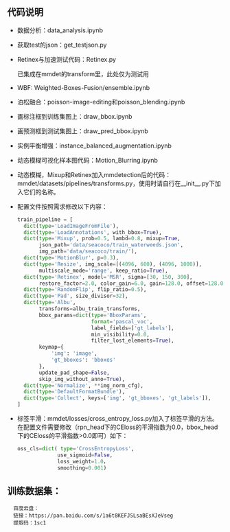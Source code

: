 ## 代码说明

+ 数据分析：data_analysis.ipynb

+ 获取test的json：get_testjson.py

+ Retinex与加速测试代码：Retinex.py

  已集成在mmdet的transform里，此处仅为测试用

+ WBF: Weighted-Boxes-Fusion/ensemble.ipynb

+ 泊松融合：poisson-image-editing和poisson_blending.ipynb

+ 画标注框到训练集图上：draw_bbox.ipynb

+ 画预测框到测试集图上：draw_pred_bbox.ipynb

+ 实例平衡增强：instance_balanced_augmentation.ipynb

+ 动态模糊可视化样本图代码：Motion_Blurring.ipynb

+ 动态模糊，Mixup和Retinex加入mmdetection后的代码：mmdet/datasets/pipelines/transforms.py，使用时请自行在__init__.py下加入它们的名称。

+ 配置文件按照需求修改以下内容：

  ```python
  train_pipeline = [
    dict(type='LoadImageFromFile'),
    dict(type='LoadAnnotations', with_bbox=True),
    dict(type='Mixup', prob=0.5, lambd=0.8, mixup=True,
         json_path='data/seacoco/train_waterweeds.json',
         img_path='data/seacoco/train/'),
    dict(type='MotionBlur', p=0.3),
    dict(type='Resize', img_scale=[(4096, 600), (4096, 1000)],
         multiscale_mode='range', keep_ratio=True),
    dict(type='Retinex', model='MSR', sigma=[30, 150, 300],
         restore_factor=2.0, color_gain=6.0, gain=128.0, offset=128.0),
    dict(type='RandomFlip', flip_ratio=0.5),
    dict(type='Pad', size_divisor=32),
    dict(type='Albu',
         transforms=albu_train_transforms,
         bbox_params=dict(type='BboxParams',
                          format='pascal_voc',
                          label_fields=['gt_labels'],
                          min_visibility=0.0,
                          filter_lost_elements=True),
         keymap={
             'img': 'image',
             'gt_bboxes': 'bboxes'
         },
         update_pad_shape=False,
         skip_img_without_anno=True),
    dict(type='Normalize', **img_norm_cfg),
    dict(type='DefaultFormatBundle'),
    dict(type='Collect', keys=['img', 'gt_bboxes', 'gt_labels']),
  ]
  ```

+ 标签平滑：mmdet/losses/cross_entropy_loss.py加入了标签平滑的方法。在配置文件需要修改（rpn_head下的CEloss的平滑指数为0.0，bbox_head下的CEloss的平滑指数>0.0即可）如下：

  ```python
  oss_cls=dict( type='CrossEntropyLoss',
               use_sigmoid=False,
               loss_weight=1.0，
               smoothing=0.001)
  ```

## 训练数据集：
      百度云盘：
      链接：https://pan.baidu.com/s/1a6t8KEFJSLsaBEsXJeVseg 
      提取码：1sc1  
